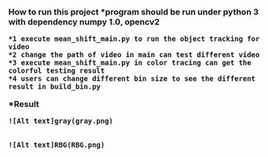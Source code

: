 <h3> How to run this project
 *program should be run under python 3 with dependency numpy 1.0, opencv2

	*1 execute mean_shift_main.py to run the object tracking for video
	*2 change the path of video in main can test different video
	*3 execute mean_shift_main.py in color tracing can get the colorful testing result
	*4 users can change different bin size to see the different result in build_bin.py
	
 *Result
	
    ![Alt text]gray(gray.png)

	
	![Alt text]RBG(RBG.png)

